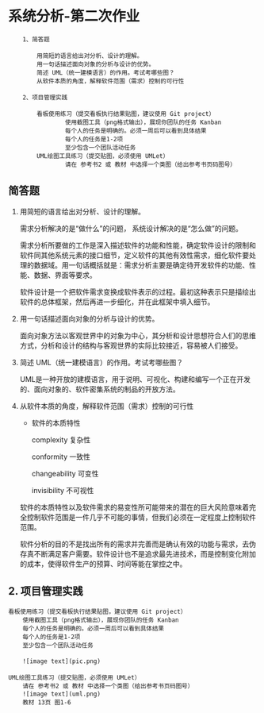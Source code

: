 # 系统分析-第二次作业

        1、简答题

            用简短的语言给出对分析、设计的理解。
            用一句话描述面向对象的分析与设计的优势。
            简述 UML（统一建模语言）的作用。考试考哪些图？
            从软件本质的角度，解释软件范围（需求）控制的可行性

        2、项目管理实践

            看板使用练习（提交看板执行结果贴图，建议使用 Git project）
                    使用截图工具（png格式输出），展现你团队的任务 Kanban
                    每个人的任务是明确的。必须一周后可以看到具体结果
                    每个人的任务是1-2项
                    至少包含一个团队活动任务
            UML绘图工具练习（提交贴图，必须使用 UMLet）
                    请在 参考书2 或 教材 中选择一个类图（给出参考书页码图号）

##   简答题
    
1. 用简短的语言给出对分析、设计的理解。
    
    需求分析解决的是“做什么”的问题， 系统设计解决的是“怎么做”的问题。
    
    需求分析所要做的工作是深入描述软件的功能和性能，确定软件设计的限制和软件同其他系统元素的接口细节，定义软件的其他有效性需求，细化软件要处理的数据域。用一句话概括就是：需求分析主要是确定待开发软件的功能、性能、数据、界面等要求。

    软件设计是一个把软件需求变换成软件表示的过程。最初这种表示只是描绘出软件的总体框架，然后再进一步细化，并在此框架中填入细节。
    
2. 用一句话描述面向对象的分析与设计的优势。

    面向对象方法以客观世界中的对象为中心，其分析和设计思想符合人们的思维方式，分析和设计的结构与客观世界的实际比较接近，容易被人们接受。

3. 简述 UML（统一建模语言）的作用。考试考哪些图？

    UML是一种开放的建模语言，用于说明、可视化、构建和编写一个正在开发的、面向对象的、软件密集系统的制品的开放方法。

4. 从软件本质的角度，解释软件范围（需求）控制的可行性

    - 软件的本质特性
        
        complexity 复杂性
        
        conformity 一致性
    
        changeability 可变性
    
        invisibility 不可视性

    软件的本质特性以及软件需求的易变性所可能带来的潜在的巨大风险意味着完全控制软件范围是一件几乎不可能的事情，但我们必须在一定程度上控制软件范围。
    
    软件分析的目的不是找出所有的需求并完善而是确认有效的功能与需求，去伪存真不断满足客户需要。软件设计也不是追求最先进技术，而是控制变化附加的成本，使得软件生产的预算、时间等能在掌控之中。

##  2.  项目管理实践

    看板使用练习（提交看板执行结果贴图，建议使用 Git project）
        使用截图工具（png格式输出），展现你团队的任务 Kanban
        每个人的任务是明确的。必须一周后可以看到具体结果
        每个人的任务是1-2项
        至少包含一个团队活动任务

        ![image text](pic.png)

    UML绘图工具练习（提交贴图，必须使用 UMLet）
        请在 参考书2 或 教材 中选择一个类图（给出参考书页码图号）
        ![image text](uml.png)
        教材 13页 图1-6
